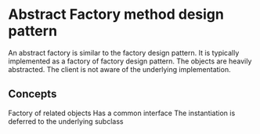 # Abstract Factory method design pattern
An abstract factory is similar to the factory design pattern. It is typically implemented as a factory of factory design pattern. The objects are heavily abstracted. The client is not aware of the underlying implementation.

## Concepts

Factory of related objects
Has a common interface
The instantiation is deferred to the underlying subclass

